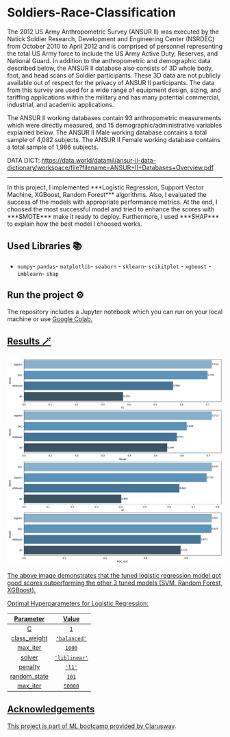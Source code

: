 # Soldiers-Race-Classification 

<p>The 2012 US Army Anthropometric Survey (ANSUR II) was executed by the Natick Soldier Research, Development and Engineering Center (NSRDEC) from October 2010 to April 2012 and is comprised of personnel representing the total US Army force to include the US Army Active Duty, Reserves, and National Guard. In addition to the anthropometric and demographic data described below, the ANSUR II database also consists of 3D whole body, foot, and head scans of Soldier participants. These 3D data are not publicly available out of respect for the privacy of ANSUR II participants. The data from this survey are used for a wide range of equipment design, sizing, and tariffing applications within the military and has many potential commercial, industrial, and academic applications.</p>

<p>The ANSUR II working databases contain 93 anthropometric measurements which were directly measured, and 15 demographic/administrative variables explained below. The ANSUR II Male working database contains a total sample of 4,082 subjects. The ANSUR II Female working database contains a total sample of 1,986 subjects.</p>

DATA DICT:
https://data.world/datamil/ansur-ii-data-dictionary/workspace/file?filename=ANSUR+II+Databases+Overview.pdf

---

<p>In this project, I implemented ***Logistic Regression, Support Vector Machine, XGBoost, Random Forest*** algorithms. Also, I evaluated the success of the models with appropriate performance metrics. At the end, I choosed the most successful model and tried to enhance the scores with ***SMOTE*** make it ready to deploy. Furthermore, I used ***SHAP*** to explain how the best model I choosed works.</p>

## Used Libraries 📚
- `numpy`- `pandas`- `matplotlib`- `seaborn` - `sklearn`- `scikitplot` - `xgboost` - `imblearn`- `shap`


## Run the project ⚙️
The repository includes a Jupyter notebook which you can run on your local machine or use <a href="https://colab.research.google.com/drive/1KPlI8axdp3GSX3n58CyC6CRfuKLmIQRa?usp=sharing"> Google Colab.


## Results 🪄
![Result](Result.png)

The above image demonstrates that the tuned logistic regression model got good scores outperforming the other 3 tuned models (SVM, Random Forest, XGBoost).

Optimal Hyperparameters for Logistic Regression:

| Parameter    | Value   |
| :---: | :---: |
| C   | `1`   |
| class_weight   | `'balanced'` |
| max_iter   | `1000` |
| solver   | `'liblinear'` |
| penalty   | `'l1'` |
| random_state   | `101` |
| max_iter   | `50000` |

## Acknowledgements
This project is part of ML bootcamp provided by <a href="https://clarusway.com/"> Clarusway</a>.


